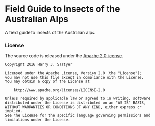 # Field Guide to Insects of the Australian Alps

A field guide to insects of the Australian alps.

### License

The source code is released under the [Apache 2.0 license](LICENSE).

```
Copyright 2016 Harry J. Slatyer

Licensed under the Apache License, Version 2.0 (the "License");
you may not use this file except in compliance with the License.
You may obtain a copy of the License at

    http://www.apache.org/licenses/LICENSE-2.0

Unless required by applicable law or agreed to in writing, software
distributed under the License is distributed on an "AS IS" BASIS,
WITHOUT WARRANTIES OR CONDITIONS OF ANY KIND, either express or implied.
See the License for the specific language governing permissions and
limitations under the License.
```
